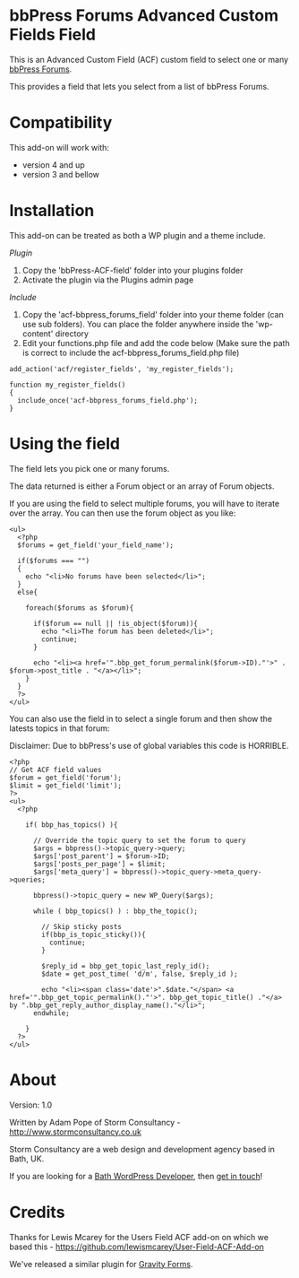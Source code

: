 bbPress Forums Advanced Custom Fields Field
=======================

This is an Advanced Custom Field (ACF) custom field to select one or many [bbPress Forums](http://www.bbpress.org/).

This provides a field that lets you select from a list of bbPress Forums.


Compatibility
============

This add-on will work with:

* version 4 and up
* version 3 and bellow

Installation
============

This add-on can be treated as both a WP plugin and a theme include.

*Plugin*
1. Copy the 'bbPress-ACF-field' folder into your plugins folder
2. Activate the plugin via the Plugins admin page

*Include*
1.  Copy the 'acf-bbpress_forums_field' folder into your theme folder (can use sub folders). You can place the folder anywhere inside the 'wp-content' directory
2.  Edit your functions.php file and add the code below (Make sure the path is correct to include the acf-bbpress_forums_field.php file)

```
add_action('acf/register_fields', 'my_register_fields');

function my_register_fields()
{
  include_once('acf-bbpress_forums_field.php');
}
```

Using the field
===============

The field lets you pick one or many forums.

The data returned is either a Forum object or an array of Forum objects.

If you are using the field to select multiple forums, you will have to iterate over the array.  You can then use the forum object as you like:

```
<ul>
  <?php
  $forums = get_field('your_field_name');

  if($forums === "")
  {
    echo "<li>No forums have been selected</li>";
  }
  else{

    foreach($forums as $forum){

      if($forum == null || !is_object($forum)){
        echo "<li>The forum has been deleted</li>";
        continue;
      }

      echo "<li><a href='".bbp_get_forum_permalink($forum->ID)."'>" . $forum->post_title . "</a></li>"; 
    }
  }
  ?>
</ul>
```

You can also use the field in to select a single forum and then show the latests topics in that forum:

Disclaimer: Due to bbPress's use of global variables this code is HORRIBLE.

```
<?php
// Get ACF field values
$forum = get_field('forum');
$limit = get_field('limit');
?>
<ul>
  <?php

    if( bbp_has_topics() ){

      // Override the topic query to set the forum to query
      $args = bbpress()->topic_query->query;
      $args['post_parent'] = $forum->ID;
      $args['posts_per_page'] = $limit;
      $args['meta_query'] = bbpress()->topic_query->meta_query->queries;

      bbpress()->topic_query = new WP_Query($args);

      while ( bbp_topics() ) : bbp_the_topic();

        // Skip sticky posts
        if(bbp_is_topic_sticky()){
          continue;
        }

        $reply_id = bbp_get_topic_last_reply_id();
        $date = get_post_time( 'd/m', false, $reply_id );

        echo "<li><span class='date'>".$date."</span> <a href='".bbp_get_topic_permalink()."'>". bbp_get_topic_title() ."</a> by ".bbp_get_reply_author_display_name()."</li>";
      endwhile;

    }
  ?>
</ul>
```



About
=====

Version: 1.0

Written by Adam Pope of Storm Consultancy - <http://www.stormconsultancy.co.uk>

Storm Consultancy are a web design and development agency based in Bath, UK.

If you are looking for a [Bath WordPress Developer](http://www.stormconsultancy.co.uk/Services/Bath-WordPress-Developers), then [get in touch](http://www.stormconsultancy.co.uk/Contact)!


Credits
=======

Thanks for Lewis Mcarey for the Users Field ACF add-on on which we based this - https://github.com/lewismcarey/User-Field-ACF-Add-on

We've released a similar plugin for [Gravity Forms](https://github.com/stormuk/Gravity-Forms-ACF-Field).